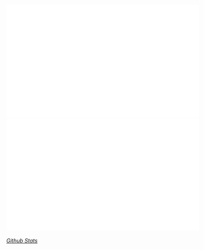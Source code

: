 
<a href="https://github.com/JimJam117/github-stats">
<img src="https://github.com/JimJam117/github-stats/blob/master/generated/overview.svg" />
<img src="https://github.com/JimJam117/github-stats/blob/master/generated/languages.svg" />
</a>

<a href="https://github.com/jstrieb/github-stats"><em>Github Stats</em></a>

<!--
**JimJam117/JimJam117** is a ✨ _special_ ✨ repository because its `README.md` (this file) appears on your GitHub profile.

Here are some ideas to get you started:

- 🔭 I’m currently working on ...
- 🌱 I’m currently learning ...
- 👯 I’m looking to collaborate on ...
- 🤔 I’m looking for help with ...
- 💬 Ask me about ...
- 📫 How to reach me: ...
- 😄 Pronouns: ...
- ⚡ Fun fact: ...
-->
